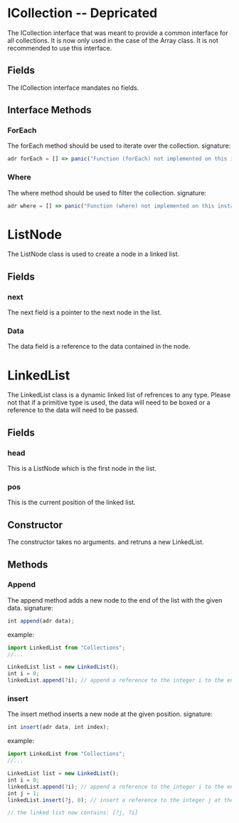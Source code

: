 # ICollection -- Depricated
The ICollection interface that was meant to provide a common interface for all collections.  It is now only used in the case of the Array class.  It is not recommended to use this interface.

## Fields
The ICollection interface mandates no fields.

## Interface Methods
### ForEach
The forEach method should be used to iterate over the collection.
signature:
```js
adr forEach = [] => panic("Function (forEach) not implemented on this instance");
```
### Where
The where method should be used to filter the collection.
signature:
```js
adr where = [] => panic("Function (where) not implemented on this instance");
```

# ListNode
The ListNode class is used to create a node in a linked list.

## Fields
### next
The next field is a pointer to the next node in the list.

### Data
The data field is a reference to the data contained in the node.

# LinkedList
The LinkedList class is a dynamic linked list of refrences to any type. Please not that if a primitive type is used, the data will need to be boxed or a reference to the data will need to be passed.

## Fields
### head
This is a ListNode which is the first node in the list.

### pos
This is the current position of the linked list.

## Constructor
The constructor takes no arguments. and retruns a new LinkedList.

## Methods

### Append
The append method adds a new node to the end of the list with the given data.
signature:
```js
int append(adr data);
```
example:
```js
import LinkedList from "Collections";
//...

LinkedList list = new LinkedList();
int i = 0;
linkedList.append(?i); // append a reference to the integer i to the end of the linked list.
```

### insert
The insert method inserts a new node at the given position.
signature:
```js
int insert(adr data, int index);
```
example:
```js
import LinkedList from "Collections";
//...

LinkedList list = new LinkedList();
int i = 0;
linkedList.append(?i); // append a reference to the integer i to the end of the linked list.
int j = 1;
linkedList.insert(?j, 0); // insert a reference to the integer j at the beginning of the linked list.

// the linked list now contains: [?j, ?i]
```